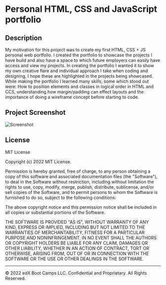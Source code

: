 # Personal HTML, CSS and JavaScript portfolio 

## Description 

My motivation for this project was to create my first HTML, CSS + JS personal web portfolio. I created the portfolio to showcase the projects I have build and also have a space to which future employers can easily have access and view my projects. In creating the portfolio I wanted it to show my own creative flare and individual approach I take when coding and designing, I hope these are highlighted in the projects being showcased. While making the portfolio I learned many skills, some which stood out were: How to position elements and classes in logical order in HTML and CCS, understanding how margin/padding can effect layouts and the importance of doing a wireframe concept before starting to code.


## Project Screenshot

![Screenshot](https://user-images.githubusercontent.com/119687938/208321431-7fcaa051-abb4-43a7-be1e-ddd85a6729c2.JPG)

## License

MIT License

Copyright (c) 2022 MIT License.

Permission is hereby granted, free of charge, to any person obtaining a copy
of this software and associated documentation files (the "Software"), to deal
in the Software without restriction, including without limitation the rights
to use, copy, modify, merge, publish, distribute, sublicense, and/or sell
copies of the Software, and to permit persons to whom the Software is
furnished to do so, subject to the following conditions:

The above copyright notice and this permission notice shall be included in all
copies or substantial portions of the Software.

THE SOFTWARE IS PROVIDED "AS IS", WITHOUT WARRANTY OF ANY KIND, EXPRESS OR
IMPLIED, INCLUDING BUT NOT LIMITED TO THE WARRANTIES OF MERCHANTABILITY,
FITNESS FOR A PARTICULAR PURPOSE AND NONINFRINGEMENT. IN NO EVENT SHALL THE
AUTHORS OR COPYRIGHT HOLDERS BE LIABLE FOR ANY CLAIM, DAMAGES OR OTHER
LIABILITY, WHETHER IN AN ACTION OF CONTRACT, TORT OR OTHERWISE, ARISING FROM,
OUT OF OR IN CONNECTION WITH THE SOFTWARE OR THE USE OR OTHER DEALINGS IN THE
SOFTWARE.

---

© 2022 edX Boot Camps LLC. Confidential and Proprietary. All Rights Reserved.

